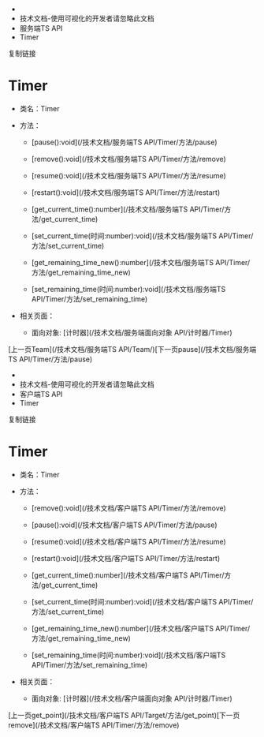   * [](/)
  * 技术文档-使用可视化的开发者请忽略此文档
  * 服务端TS API
  * Timer

复制链接

# Timer

  * 类名：Timer

  * 方法：

    * [pause():void](/技术文档/服务端TS API/Timer/方法/pause)

    * [remove():void](/技术文档/服务端TS API/Timer/方法/remove)

    * [resume():void](/技术文档/服务端TS API/Timer/方法/resume)

    * [restart():void](/技术文档/服务端TS API/Timer/方法/restart)

    * [get_current_time():number](/技术文档/服务端TS API/Timer/方法/get_current_time)

    * [set_current_time(时间:number):void](/技术文档/服务端TS API/Timer/方法/set_current_time)

    * [get_remaining_time_new():number](/技术文档/服务端TS API/Timer/方法/get_remaining_time_new)

    * [set_remaining_time(时间:number):void](/技术文档/服务端TS API/Timer/方法/set_remaining_time)

  * 相关页面：

    * 面向对象: [计时器](/技术文档/服务端面向对象 API/计时器/Timer)

[上一页Team](/技术文档/服务端TS API/Team/)[下一页pause](/技术文档/服务端TS API/Timer/方法/pause)


  * [](/)
  * 技术文档-使用可视化的开发者请忽略此文档
  * 客户端TS API
  * Timer

复制链接

# Timer

  * 类名：Timer

  * 方法：

    * [remove():void](/技术文档/客户端TS API/Timer/方法/remove)

    * [pause():void](/技术文档/客户端TS API/Timer/方法/pause)

    * [resume():void](/技术文档/客户端TS API/Timer/方法/resume)

    * [restart():void](/技术文档/客户端TS API/Timer/方法/restart)

    * [get_current_time():number](/技术文档/客户端TS API/Timer/方法/get_current_time)

    * [set_current_time(时间:number):void](/技术文档/客户端TS API/Timer/方法/set_current_time)

    * [get_remaining_time_new():number](/技术文档/客户端TS API/Timer/方法/get_remaining_time_new)

    * [set_remaining_time(时间:number):void](/技术文档/客户端TS API/Timer/方法/set_remaining_time)

  * 相关页面：

    * 面向对象: [计时器](/技术文档/客户端面向对象 API/计时器/Timer)

[上一页get_point](/技术文档/客户端TS API/Target/方法/get_point)[下一页remove](/技术文档/客户端TS
API/Timer/方法/remove)


